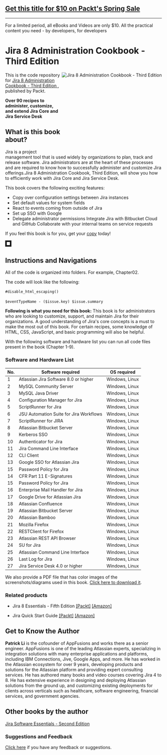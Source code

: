 ## [Get this title for $10 on Packt's Spring Sale](https://www.packt.com/B13405?utm_source=github&utm_medium=packt-github-repo&utm_campaign=spring_10_dollar_2022)
-----
For a limited period, all eBooks and Videos are only $10. All the practical content you need \- by developers, for developers

# Jira 8 Administration Cookbook - Third Edition 

<a href="https://www.packtpub.com/in/application-development/jira-8-administration-cookbook-third-edition?utm_source=github&utm_medium=repository&utm_campaign=9781838558123"><img src="https://www.packtpub.com/media/catalog/product/cache/e4d64343b1bc593f1c5348fe05efa4a6/a/n/ann_cov_b13405.png" alt="Jira 8 Administration Cookbook - Third Edition " height="256px" align="right"></a>

This is the code repository for [Jira 8 Administration Cookbook - Third Edition ](https://www.packtpub.com/in/application-development/jira-8-administration-cookbook-third-edition?utm_source=github&utm_medium=repository&utm_campaign=9781838558123), published by Packt.

**Over 90 recipes to administer, customize, and extend Jira Core and Jira Service Desk**

## What is this book about?
Jira is a project management tool that is used widely by organizations to plan, track and release software. Jira administrators are at the heart of these processes and are required to know how to successfully administer and customize Jira offerings.Jira 8 Administration Cookbook, Third Edition, will show you how to efficiently work with Jira Core and Jira Service Desk.

This book covers the following exciting features:
* Copy over configuration settings between Jira instances 
* Set default values for system fields 
* React to events coming from outside of Jira 
* Set up SSO with Google 
* Delegate administrator permissions 
Integrate Jira with Bitbucket Cloud and GitHub 
Collaborate with your internal teams on service requests 

If you feel this book is for you, get your [copy](https://www.amazon.com/dp/1838558128) today!

<a href="https://www.packtpub.com/?utm_source=github&utm_medium=banner&utm_campaign=GitHubBanner"><img src="https://raw.githubusercontent.com/PacktPublishing/GitHub/master/GitHub.png" 
alt="https://www.packtpub.com/" border="5" /></a>

## Instructions and Navigations
All of the code is organized into folders. For example, Chapter02.

The code will look like the following:
```
#disable_html_escaping()

$eventTypeName - ($issue.key) $issue.summary
```

**Following is what you need for this book:**
This book is for administrators who are looking to customize, support, and maintain Jira for their organizations. A good understanding of Jira's core concepts is a must to make the most out of this book. For certain recipes, some knowledge of HTML, CSS, JavaScript, and basic programming will also be helpful.

With the following software and hardware list you can run all code files present in the book (Chapter 1-9).
### Software and Hardware List
| No. | Software required | OS required |
| -------- | ------------------------------------ | ----------------------------------- |
| 1 | Atlassian Jira Software 8.0 or higher | Windows, Linux |
| 2 | MySQL Community Server |  Windows, Linux |
| 3 | MySQL Java Driver |  Windows, Linux |
| 4 | Configuration Manager for Jira |  Windows, Linux |
| 5 | ScriptRunner for Jira |  Windows, Linux |
| 6 | JSU Automation Suite for Jira Workflows |  Windows, Linux |
| 7 | ScriptRunner for JIRA |  Windows, Linux |
| 8 | Atlassian Bitbucket Server |  Windows, Linux |
| 9 | Kerberos SSO | Windows, Linux  |
| 10 | Authenticator for Jira |  Windows, Linux |
| 11 | Jira Command Line Interface |  Windows, Linux |
| 12 | CLI Client |  Windows, Linux |
| 13 | Google SSO for Atlassian Jira |  Windows, Linux |
| 15 | Password Policy for Jira |  Windows, Linux |
| 14 | CFR Part 11 E-Signatures |  Windows, Linux |
| 15 | Password Policy for Jira |  Windows, Linux |
| 16 | Enterprise Mail Handler for Jira |  Windows, Linux |
| 17 | Google Drive for Atlassian Jira |  Windows, Linux |
| 18 | Atlassian Confluence |  Windows, Linux |
| 19 | Atlassian Bitbucket Server |  Windows, Linux |
| 20 | Atlassian Bamboo |  Windows, Linux |
| 21 | Mozilla Firefox |  Windows, Linux |
| 22 | RESTClient for Firefox |  Windows, Linux |
| 23 | Atlassian REST API Browser |  Windows, Linux |
| 24 | SU for Jira |  Windows, Linux |
| 25 | Atlassian Command Line Interface |  Windows, Linux |
| 26 | Last Log for Jira |  Windows, Linux |
| 27 | Jira Service Desk 4.0 or higher |  Windows, Linux |


We also provide a PDF file that has color images of the screenshots/diagrams used in this book. [Click here to download it](https://static.packt-cdn.com/downloads/9781838558123_ColorImages.pdf).

### Related products
* Jira 8 Essentials - Fifth Edition  [[Packt]](https://www.packtpub.com/application-development/jira-8-essentials-fifth-edition?utm_source=github&utm_medium=repository&utm_campaign=9781789802818) [[Amazon]](https://www.amazon.com/dp/1789802814)

* Jira Quick Start Guide  [[Packt]](https://www.packtpub.com/application-development/jira-quick-start-guide?utm_source=github&utm_medium=repository&utm_campaign=9781789342673) [[Amazon]](https://www.amazon.com/dp/1789342678)

## Get to Know the Author
**Patrick Li**
is the cofounder of AppFusions and works there as a senior engineer. AppFusions is one of the leading Atlassian experts, specializing in integration solutions with many enterprise applications and platforms, including IBM Connections, Jive, Google Apps, and more. He has worked in the Atlassian ecosystem for over 9 years, developing products and solutions for the Atlassian platform and providing expert consulting services. He has authored many books and video courses covering Jira 4 to 8. He has extensive experience in designing and deploying Atlassian solutions from the ground up, and customizing existing deployments for clients across verticals such as healthcare, software engineering, financial services, and government agencies.

## Other books by the author
[Jira Software Essentials - Second Edition ](https://www.packtpub.com/application-development/jira-software-essentials-second-edition?utm_source=github&utm_medium=repository&utm_campaign=9781788833516)


### Suggestions and Feedback
[Click here](https://docs.google.com/forms/d/e/1FAIpQLSdy7dATC6QmEL81FIUuymZ0Wy9vH1jHkvpY57OiMeKGqib_Ow/viewform) if you have any feedback or suggestions.


